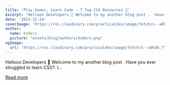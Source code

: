 ```yaml
---
title: 'Play Games, Learn Code - 7 Top CSS Resources 🎉'
excerpt: 'Hellooo Developers 👋 Welcome to my another blog post .  Have you ever struggled to learn CSS?. I...'
date: '2023-12-24'
coverImage: 'https://res.cloudinary.com/practicaldev/image/fetch/s--a0hdh_TY--/c_imagga_scale,f_auto,fl_progressive,h_420,q_66,w_1000/https://dev-to-uploads.s3.amazonaws.com/uploads/articles/1xiqiwzfobgq8l73wkfp.gif'
author:
  name: Koders
  picture: "assets/blog/authors/koders.png"
ogImage:
  url: 'https://res.cloudinary.com/practicaldev/image/fetch/s--a0hdh_TY--/c_imagga_scale,f_auto,fl_progressive,h_420,q_66,w_1000/https://dev-to-uploads.s3.amazonaws.com/uploads/articles/1xiqiwzfobgq8l73wkfp.gif'
---
```


Hellooo Developers 👋 Welcome to my another blog post .  Have you ever struggled to learn CSS?. I...

[Read more](https://dev.to/random_ti/play-games-learn-code-7-top-css-resources-1982)
